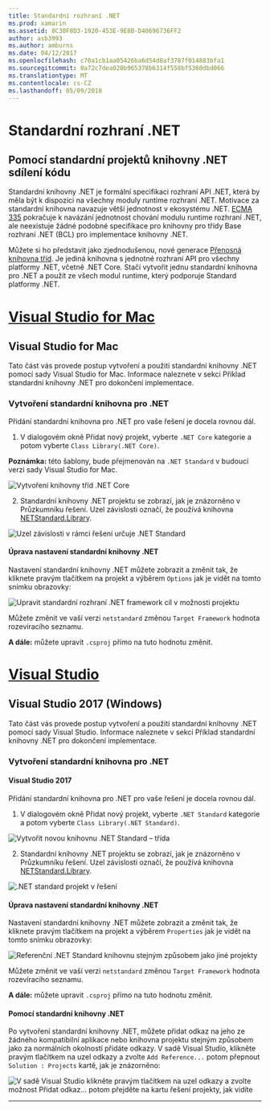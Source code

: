 ```yaml
---
title: Standardní rozhraní .NET
ms.prod: xamarin
ms.assetid: 8C30F8D3-1920-453E-9E8B-D40696736FF2
author: asb3993
ms.author: amburns
ms.date: 04/12/2017
ms.openlocfilehash: c70a1cb1aa05426ba6d54d8af3787f014883bfa1
ms.sourcegitcommit: 0a72c7dea020b965378b6314f558bf5360dbd066
ms.translationtype: MT
ms.contentlocale: cs-CZ
ms.lasthandoff: 05/09/2018
---
```

# <a name="net-standard"></a>Standardní rozhraní .NET

## <a name="using-net-standard-library-projects-to-share-code"></a>Pomocí standardní projektů knihovny .NET sdílení kódu

Standardní knihovny .NET je formální specifikaci rozhraní API .NET, která by měla být k dispozici na všechny moduly runtime rozhraní .NET. Motivace za standardní knihovna navazuje větší jednotnost v ekosystému .NET.
[ECMA 335](https://github.com/dotnet/coreclr/blob/master/Documentation/project-docs/dotnet-standards.md) pokračuje k navázání jednotnost chování modulu runtime rozhraní .NET, ale neexistuje žádné podobné specifikace pro knihovny pro třídy Base rozhraní .NET (BCL) pro implementace knihovny .NET.

Můžete si ho představit jako zjednodušenou, nové generace [Přenosná knihovna tříd](https://msdn.microsoft.com/library/gg597391.aspx).
Je jediná knihovna s jednotné rozhraní API pro všechny platformy .NET, včetně .NET Core. Stačí vytvořit jednu standardní knihovna pro .NET a použít ze všech modul runtime, který podporuje Standard platformy .NET.

# <a name="visual-studio-for-mactabvsmac"></a>[Visual Studio for Mac](#tab/vsmac)

## <a name="visual-studio-for-mac"></a>Visual Studio for Mac

Tato část vás provede postup vytvoření a použití standardní knihovny .NET pomocí sady Visual Studio for Mac. Informace naleznete v sekci Příklad standardní knihovny .NET pro dokončení implementace.

### <a name="creating-a-net-standard-library"></a>Vytvoření standardní knihovna pro .NET

Přidání standardní knihovna pro .NET pro vaše řešení je docela rovnou dál.

1. V dialogovém okně Přidat nový projekt, vyberte `.NET Core` kategorie a potom vyberte `Class Library(.NET Core)`.

  **Poznámka:** této šablony, bude přejmenován na `.NET Standard` v budoucí verzi sady Visual Studio for Mac.

  ![Vytvoření knihovny tříd .NET Core](net-standard-images/vsm01.png)

2. Standardní knihovny .NET projektu se zobrazí, jak je znázorněno v Průzkumníku řešení. Uzel závislosti označí, že používá knihovna [NETStandard.Library](https://www.nuget.org/packages/NETStandard.Library/).

  ![Uzel závislosti v rámci řešení určuje .NET Standard](net-standard-images/vsm02.png)

#### <a name="editing-net-standard-library-settings"></a>Úprava nastavení standardní knihovny .NET

Nastavení standardní knihovny .NET můžete zobrazit a změnit tak, že kliknete pravým tlačítkem na projekt a výběrem `Options` jak je vidět na tomto snímku obrazovky:

![Upravit standardní rozhraní .NET framework cíl v možnosti projektu](net-standard-images/vsm03.png)

Můžete změnit ve vaší verzi `netstandard` změnou `Target Framework` hodnota rozevíracího seznamu.

**A dále:** můžete upravit `.csproj` přímo na tuto hodnotu změnit.

# <a name="visual-studiotabvswin"></a>[Visual Studio](#tab/vswin)

## <a name="visual-studio-2017-windows"></a>Visual Studio 2017 (Windows)

Tato část vás provede postup vytvoření a použití standardní knihovny .NET pomocí sady Visual Studio. Informace naleznete v sekci Příklad standardní knihovny .NET pro dokončení implementace.

### <a name="creating-a-net-standard-library"></a>Vytvoření standardní knihovna pro .NET

#### <a name="visual-studio-2017"></a>Visual Studio 2017

Přidání standardní knihovna pro .NET pro vaše řešení je docela rovnou dál.

1. V dialogovém okně Přidat nový projekt, vyberte `.NET Standard` kategorie a potom vyberte `Class Library(.NET Standard)`.

  ![](net-standard-images/vs01.png "Vytvořit novou knihovnu .NET Standard – třída")

2. Standardní knihovny .NET projektu se zobrazí, jak je znázorněno v Průzkumníku řešení. Uzel závislosti označí, že používá knihovna [NETStandard.Library](https://www.nuget.org/packages/NETStandard.Library/).

  ![](net-standard-images/vs02.png ".NET standard projekt v řešení")

#### <a name="editing-net-standard-library-settings"></a>Úprava nastavení standardní knihovny .NET

Nastavení standardní knihovny .NET můžete zobrazit a změnit tak, že kliknete pravým tlačítkem na projekt a výběrem `Properties` jak je vidět na tomto snímku obrazovky:

![](net-standard-images/vs03.png "Referenční .NET Standard knihovnu stejným způsobem jako jiné projekty")

Můžete změnit ve vaší verzi `netstandard` změnou `Target Framework` hodnota rozevíracího seznamu.

**A dále:** můžete upravit `.csproj` přímo na tuto hodnotu změnit.

#### <a name="using-net-standard-library"></a>Pomocí standardní knihovny .NET

Po vytvoření standardní knihovny .NET, můžete přidat odkaz na jeho ze žádného kompatibilní aplikace nebo knihovna projektu stejným způsobem jako za normálních okolností přidáte odkazy. V sadě Visual Studio, klikněte pravým tlačítkem na uzel odkazy a zvolte `Add Reference...` potom přepnout `Solution : Projects` kartě, jak je znázorněno:

![](net-standard-images/vs04.png "V sadě Visual Studio klikněte pravým tlačítkem na uzel odkazy a zvolte možnost Přidat odkaz... potom přejděte na kartu řešení projekty, jak vidíte")

-----

